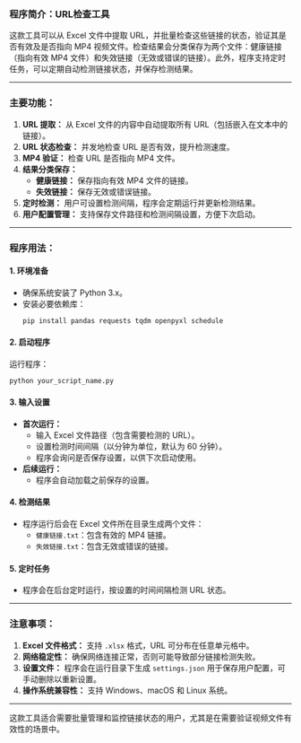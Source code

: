 ### **程序简介：URL检查工具**

这款工具可以从 Excel 文件中提取 URL，并批量检查这些链接的状态，验证其是否有效及是否指向 MP4 视频文件。检查结果会分类保存为两个文件：健康链接（指向有效 MP4 文件）和失效链接（无效或错误的链接）。此外，程序支持定时任务，可以定期自动检测链接状态，并保存检测结果。

---

### **主要功能：**
1. **URL 提取：** 从 Excel 文件的内容中自动提取所有 URL（包括嵌入在文本中的链接）。
2. **URL 状态检查：** 并发地检查 URL 是否有效，提升检测速度。
3. **MP4 验证：** 检查 URL 是否指向 MP4 文件。
4. **结果分类保存：** 
   - **健康链接：** 保存指向有效 MP4 文件的链接。
   - **失效链接：** 保存无效或错误链接。
5. **定时检测：** 用户可设置检测间隔，程序会定期运行并更新检测结果。
6. **用户配置管理：** 支持保存文件路径和检测间隔设置，方便下次启动。

---

### **程序用法：**

#### **1. 环境准备**
- 确保系统安装了 Python 3.x。
- 安装必要依赖库：
  ```bash
  pip install pandas requests tqdm openpyxl schedule
  ```

#### **2. 启动程序**
运行程序：
```bash
python your_script_name.py
```

#### **3. 输入设置**
- **首次运行：**
  - 输入 Excel 文件路径（包含需要检测的 URL）。
  - 设置检测时间间隔（以分钟为单位，默认为 60 分钟）。
  - 程序会询问是否保存设置，以供下次启动使用。
- **后续运行：**
  - 程序会自动加载之前保存的设置。

#### **4. 检测结果**
- 程序运行后会在 Excel 文件所在目录生成两个文件：
  - `健康链接.txt`：包含有效的 MP4 链接。
  - `失效链接.txt`：包含无效或错误的链接。

#### **5. 定时任务**
- 程序会在后台定时运行，按设置的时间间隔检测 URL 状态。

---

### **注意事项：**
1. **Excel 文件格式：** 支持 `.xlsx` 格式，URL 可分布在任意单元格中。
2. **网络稳定性：** 确保网络连接正常，否则可能导致部分链接检测失败。
3. **设置文件：** 程序会在运行目录下生成 `settings.json` 用于保存用户配置，可手动删除以重新设置。
4. **操作系统兼容性：** 支持 Windows、macOS 和 Linux 系统。

---

这款工具适合需要批量管理和监控链接状态的用户，尤其是在需要验证视频文件有效性的场景中。
